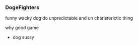 ### DogeFighters
funny wacky dog do unpredictable and un charisterictic thing

why good game

 - dog sussy